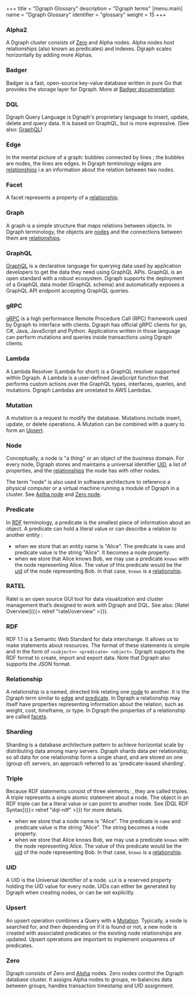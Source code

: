 +++
title = "Dgraph Glossary"
description = "Dgraph terms"
[menu.main]
    name = "Dgraph Glossary"
    identifier = "glossary"
    weight = 15
+++

<div class="glossary">

### Alpha2 ###
A Dgraph cluster consists of [Zero](#zero) and Alpha nodes. Alpha nodes host relationships (also known as predicates) and indexes. Dgraph scales horizontally by adding more Alphas.

### Badger ###
Badger is a fast, open-source key-value database written in pure Go that provides the storage layer for Dgraph.
More at [Badger documentation](https://dgraph.io/docs/badger)

### DQL ###
Dgraph Query Language is Dgraph's proprietary language to insert, update, delete and query data. It is based on GraphQL, but is more expressive. (See also: [GraphQL](#GraphQL))

### Edge ###
In the mental picture of a graph: bubbles connected by lines ; the bubbles are nodes, the lines are edges.
In Dgraph terminology edges are [relationships](#relationship) i.e an information about the relation between two nodes.

### Facet ###
A facet represents a property of a [relationship](#relationship).

### Graph ###
A graph is a simple structure that maps relations between objects. In Dgraph terminology, the objects are [nodes](#node) and the connections between them are [relationships](#relationship).

### GraphQL ###
[GraphQL](https://graphql.org/) is a declarative language for querying data used by application developers to get the data they need using GraphQL APIs. GraphQL is an open standard with a robust ecosystem.  Dgraph supports the deployment of a GraphQL data model (GraphQL schema) and automatically exposes a GraphQL API endpoint accepting GraphQL queries.

### gRPC ###
[gRPC](https://grpc.io/) is a high performance Remote Procedure Call (RPC) framework used by Dgraph to interface with clients. Dgraph has official gRPC clients for go, C#, Java, JavaScript and Python. Applications written in those language can perform mutations and queries inside transactions using Dgraph clients.

### Lambda ###
A Lambda Resolver (Lambda for short) is a GraphQL resolver supported within Dgraph. A Lambda is a user-defined JavaScript function that performs custom actions over the GraphQL types, interfaces, queries, and mutations. Dgraph Lambdas are unrelated to AWS Lambdas.

### Mutation ###
A mutation is a request to modify the database. Mutations include insert, update, or delete operations. A Mutation can be combined with a query to form an [Upsert](#upsert).

### Node ###
Conceptually, a node is "a thing" or an object of the business domain. For every node, Dgraph stores and maintains a universal identifier [UID](#uid), a list of properties, and the [relationships](#relationship) the node has with other nodes.

The term "node" is also used in software architecture to reference a physical computer or a virtual machine running a module of Dgraph in a cluster. See [Aplha node](#alpha) and [Zero node](#zero).

### Predicate ###
In [RDF](#RDF) terminology, a predicate is the smallest piece of information about an object. A predicate can hold a literal value or can describe a relation to another entity :
- when we store that an entity name is "Alice". The predicate is ``name`` and predicate value is the string "Alice". It becomes a node property.
- when we store that Alice knows Bob, we may use a predicate ``knows`` with the node representing Alice. The value of this predicate would be the [uid](#uid) of the node representing Bob. In that case, ``knows`` is a [relationship](#relationship).

### RATEL ###
Ratel is an open source GUI tool for data visualization and cluster management that’s designed to work with Dgraph and DQL. See also: [Ratel Overview]({{< relref "ratel/overview" >}}).

### RDF ###
RDF 1.1 is a Semantic Web Standard for data interchange. It allows us to make statements about resources. The format of these statements is simple and in the form of `<subject>> <predicate> <object>`.
Dgraph supports the RDF format to create, import and export data. Note that Dgraph also supports the JSON format.


### Relationship ###
A relationship is  a named, directed link relating one [node](#node) to another. It is the Dgraph term similar to [edge](#edge) and [predicate](#predicate). In Dgraph a relationship may itself have properties representing information about the relation, such as weight, cost, timeframe, or type. In Dgraph the properties of a relationship are called [facets](#facet).

### Sharding ###
Sharding is a database architecture pattern to achieve horizontal scale by distributing data among many servers. Dgraph shards data per relationship, so all data for one relationship form a single shard, and are stored on one (group of) servers, an approach referred to as 'predicate-based sharding'.

### Triple ###
Because RDF statements consist of three elements: <subject> <predicate> <object>, they are called triples. A triple represents a single atomic statement about a node. The object in an RDF triple can be a literal value or can point to another node. See [DQL RDF Syntax]({{< relref "dql-rdf" >}}) for more details.
- when we store that a node name is "Alice". The predicate is ``name`` and predicate value is the string "Alice". The string becomes a node property.
- when we store that Alice knows Bob, we may use a predicate ``knows`` with the node representing Alice. The value of this predicate would be the [uid](#uid) of the node representing Bob. In that case, ``knows`` is a [relationship](#relationship).


### UID ###
A UID is the Universal Identifier of a node. `uid` is a reserved property holding the UID value for every node. UIDs can either be generated by Dgraph when creating nodes, or can be set explicitly.


### Upsert ###
An upsert operation combines a Query with a [Mutation](#mutation). Typically, a node is searched for, and then depending on if it is found or not, a new node is created with associated predicates or the exixting node relationships are updated. Upsert operations are important to implement uniqueness of predicates.

### Zero ###
Dgraph consists of Zero and [Alpha](#alpha) nodes. Zero nodes control the Dgraph database cluster. It assigns Alpha nodes to groups, re-balances data between groups, handles transaction timestamp and UID assignment.
</div>

